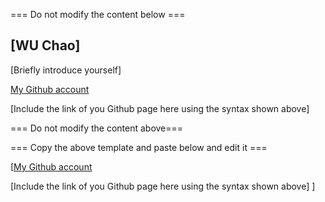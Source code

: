 === Do not modify the content below ===

## [WU Chao]
[Briefly introduce yourself]

[My Github account](http://www.github.com/put-your-github-username-here/)

[Include the link of you Github page here using the syntax shown above]

=== Do not modify the content above===

=== Copy the above template and paste below and edit it ===

[[My Github account](https://github.com/CarterWuu)

[Include the link of you Github page here using the syntax shown above]
]
